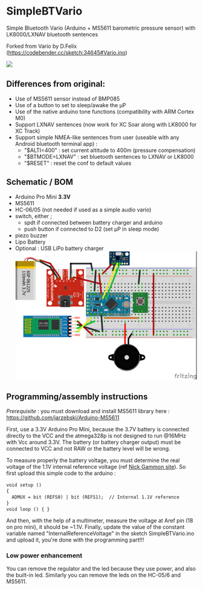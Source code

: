 # SimpleBTVario
Simple Bluetooth Vario (Arduino + MS5611 barometric pressure sensor) with LK8000/LXNAV bluetooth sentences

Forked from Vario by D.Felix (https://codebender.cc/sketch:34645#Vario.ino)

<a href="https://photos.app.goo.gl/WgB2ibHbgNbcgTQDA"><img src="https://drive.google.com/uc?export=view&id=1Vi6WSBSU8t0mJlr0S6Y0-SK6L4gqkTsE" width="200" /></a>

## Differences from original:
 + Use of MS5611 sensor instead of BMP085
 + Use of a button to set to sleep/awake the µP
 + Use of the native arduino tone functions (compatibility with ARM Cortex M0)
 + Support LXNAV sentences (now work for XC Soar along with LK8000 for XC Track)
 + Support simple NMEA-like sentences from user (useable with any Android bluetooth terminal app) :
   + "$ALTI=400" : set current altitude to 400m (pressure compensation)
   + "$BTMODE=LXNAV" : set bluetooth sentences to LXNAV or LK8000
   + "$RESET" : reset the conf to default values

## Schematic / BOM
 + Arduino Pro Mini **3.3V**
 + MS5611
 + HC-06/05 (not needed if used as a simple audio vario)
 + switch, either ;
   + spdt if connected between battery charger and arduino
   + push button if connected to D2 (set µP in sleep mode)
 + piezo buzzer
 + Lipo Battery
 + Optional : USB LiPo battery charger
![Schema](SimpleBTVario_bb.png#4)

## Programming/assembly instructions ##

*Prerequisite* : you must download and install MS5611 library here : https://github.com/jarzebski/Arduino-MS5611

First, use a 3.3V Arduino Pro Mini, because the 3.7V battery is connected directly to the VCC and the atmega328p is not designed to run @16MHz with Vcc around 3.3V. The battery (or battery charger output) must be connected to VCC and not RAW or the battery level will be wrong.

To measure properly the battery voltage, you must determine the real voltage of the 1.1V internal reference voltage (ref [Nick Gammon site](https://www.gammon.com.au/adc)). So first upload this simple code to the arduino :

    void setup ()
    {
      ADMUX = bit (REFS0) | bit (REFS1);  // Internal 1.1V reference
    }
    void loop () { }

And then, with the help of a multimeter, measure the voltage at Aref pin (18 on pro mini), it should be ~1.1V. Finally, update the value of the constant variable named "InternalReferenceVoltage" in the sketch SimpleBTVario.ino and upload it, you're done with the programming part!!!

### Low power enhancement ###
You can remove the regulator and the led because they use power, and also the built-in led. Similarly you can remove the leds on the HC-05/6 and MS5611.

